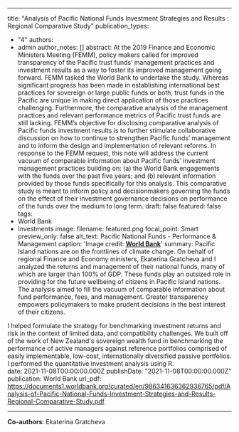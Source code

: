 
---
title: "Analysis of Pacific National Funds Investment Strategies and Results : Regional Comparative Study"
publication_types:
  - "4"
authors:
  - admin
author_notes: []
abstract: At the 2019 Finance and Economic Ministers Meeting (FEMM), policy makers called for improved transparency of the Pacific trust funds’ management practices and investment results as a way to foster its improved management going forward. FEMM tasked the World Bank to undertake the study. Whereas significant progress has been made in establishing international best practices for sovereign or large public funds or both, trust funds in the Pacific are unique in making direct application of those practices challenging. Furthermore, the comparative analysis of the management practices and relevant performance metrics of Pacific trust funds are still lacking. FEMM’s objective for disclosing comparative analysis of Pacific funds investment results is to further stimulate collaborative discussion on how to continue to strengthen Pacific funds’ management and to inform the design and implementation of relevant reforms. In response to the FEMM request, this note will address the current vacuum of comparable information about Pacific funds’ investment management practices building on: (a) the World Bank engagements with the funds over the past five years; and (b) relevant information provided by those funds specifically for this analysis. This comparative study is meant to inform policy and decisionmakers governing the funds on the effect of their investment governance decisions on performance of the funds over the medium to long term.
draft: false
featured: false
tags:
  - World Bank
  - Investments
image:
  filename: featured.png
  focal_point: Smart
  preview_only: false
  alt_text: Pacific National Funds - Performance & Management 
  caption: 'Image credit: [**World Bank**](https://documents1.worldbank.org/curated/en/986341636362936765/pdf/Analysis-of-Pacific-National-Funds-Investment-Strategies-and-Results-Regional-Comparative-Study.pdf)'
summary: Pacific Island nations are on the frontlines of climate change. On behalf of regional Finance and Economy ministers, Ekaterina Gratcheva and I analyzed the returns and management of their national funds, many of which are larger than 100% of GDP. These funds play an outsized role in providing for the future wellbeing of citizens in Pacific Island nations.  The analysis aimed to fill the vacuum of comparable information about fund performance, fees, and management. Greater transparency empowers policymakers to make prudent decisions in the best interest of their citizens. 

I helped formulate the strategy for benchmarking investment returns and risk in the context of limited data, and compatibility challenges. We built off of the work of New Zealand's sovereign wealth fund in benchmarking the performance of active managers against reference portfolios comprised of easily implementable, low-cost, internationally diversified passive portfolios.  I performed the quantitative investment analysis using R.   
date: 2021-11-08T00:00:00.000Z
publishDate: "2021-11-08T00:00:00.000Z"
publication: World Bank
url_pdf: https://documents1.worldbank.org/curated/en/986341636362936765/pdf/Analysis-of-Pacific-National-Funds-Investment-Strategies-and-Results-Regional-Comparative-Study.pdf


---

**Co-authors**: Ekaterina Gratcheva
